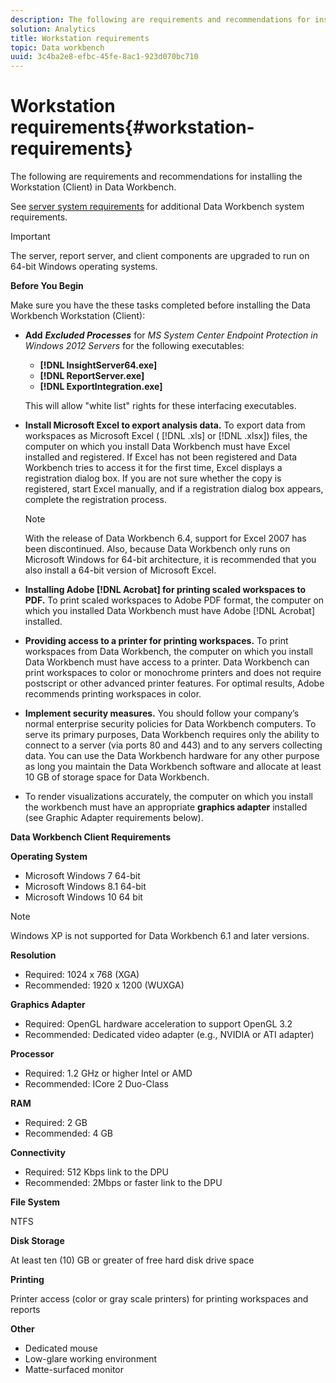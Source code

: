 ```yaml
---
description: The following are requirements and recommendations for installing the Workstation (Client) in Data Workbench.
solution: Analytics
title: Workstation requirements
topic: Data workbench
uuid: 3c4ba2e8-efbc-45fe-8ac1-923d070bc710
---
```


# Workstation requirements{#workstation-requirements}

The following are requirements and recommendations for installing the Workstation (Client) in Data Workbench.

 See [server system requirements](http://marketing.adobe.com/resources/help/en_US/insight/svrprod/index.html#Server_System_Requirements) for additional Data Workbench system requirements.

>[!IMPORTANT]
>
>The server, report server, and client components are upgraded to run on 64-bit Windows operating systems.

**Before You Begin**

Make sure you have the these tasks completed before installing the Data Workbench Workstation (Client):

* **Add** ***Excluded Processes*** for *MS System Center Endpoint Protection in Windows 2012 Servers* for the following executables:

    * **[!DNL InsightServer64.exe]** 
    * **[!DNL ReportServer.exe]** 
    * **[!DNL ExportIntegration.exe]**

  This will allow "white list" rights for these interfacing executables. 

* **Install Microsoft Excel to export analysis data.** To export data from workspaces as Microsoft Excel ( [!DNL .xls] or [!DNL .xlsx]) files, the computer on which you install Data Workbench must have Excel installed and registered. If Excel has not been registered and Data Workbench tries to access it for the first time, Excel displays a registration dialog box. If you are not sure whether the copy is registered, start Excel manually, and if a registration dialog box appears, complete the registration process. 

  >[!NOTE]
  >
  >With the release of Data Workbench 6.4, support for Excel 2007 has been discontinued. Also, because Data Workbench only runs on Microsoft Windows for 64-bit architecture, it is recommended that you also install a 64-bit version of Microsoft Excel.

* **Installing Adobe [!DNL Acrobat] for printing scaled workspaces to PDF.** To print scaled workspaces to Adobe PDF format, the computer on which you installed Data Workbench must have Adobe [!DNL Acrobat] installed. 

* **Providing access to a printer for printing workspaces.** To print workspaces from Data Workbench, the computer on which you install Data Workbench must have access to a printer. Data Workbench can print workspaces to color or monochrome printers and does not require postscript or other advanced printer features. For optimal results, Adobe recommends printing workspaces in color. 
* **Implement security measures.** You should follow your company’s normal enterprise security policies for Data Workbench computers. To serve its primary purposes, Data Workbench requires only the ability to connect to a server (via ports 80 and 443) and to any servers collecting data. You can use the Data Workbench hardware for any other purpose as long you maintain the Data Workbench software and allocate at least 10 GB of storage space for Data Workbench. 
* To render visualizations accurately, the computer on which you install the workbench must have an appropriate **graphics adapter** installed (see Graphic Adapter requirements below).

**Data Workbench Client Requirements**

**Operating System**

* Microsoft Windows 7 64-bit 
* Microsoft Windows 8.1 64-bit 
* Microsoft Windows 10 64 bit

>[!NOTE]
>
>Windows XP is not supported for Data Workbench 6.1 and later versions.

**Resolution**

* Required: 1024 x 768 (XGA) 
* Recommended: 1920 x 1200 (WUXGA)

**Graphics Adapter**

* Required: OpenGL hardware acceleration to support OpenGL 3.2 
* Recommended: Dedicated video adapter (e.g., NVIDIA or ATI adapter)

**Processor**

* Required: 1.2 GHz or higher Intel or AMD 
* Recommended: ICore 2 Duo-Class

**RAM**

* Required: 2 GB 
* Recommended: 4 GB

**Connectivity**

* Required: 512 Kbps link to the DPU 
* Recommended: 2Mbps or faster link to the DPU

**File System**

NTFS

**Disk Storage**

At least ten (10) GB or greater of free hard disk drive space

**Printing**

Printer access (color or gray scale printers) for printing workspaces and reports

**Other**

* Dedicated mouse 
* Low-glare working environment 
* Matte-surfaced monitor

